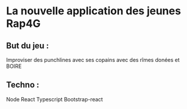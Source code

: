 # La nouvelle application des jeunes Rap4G

## But du jeu :

Improviser des punchlines avec ses copains avec des rîmes donées et BOIRE

## Techno :
Node
React
Typescript
Bootstrap-react
